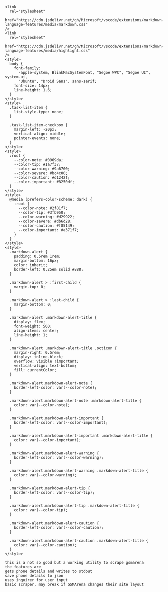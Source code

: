 <!doctype html>
<html>
  <head>
    <meta charset="UTF-8" />
    <title></title>
    <style>
      .vscode-dark img[src$="\#gh-light-mode-only"],
      .vscode-light img[src$="\#gh-dark-mode-only"],
      .vscode-high-contrast:not(.vscode-high-contrast-light)
        img[src$="\#gh-light-mode-only"],
      .vscode-high-contrast-light img[src$="\#gh-dark-mode-only"] {
        display: none;
      }
    </style>

    <link
      rel="stylesheet"
      href="https://cdn.jsdelivr.net/gh/Microsoft/vscode/extensions/markdown-language-features/media/markdown.css"
    />
    <link
      rel="stylesheet"
      href="https://cdn.jsdelivr.net/gh/Microsoft/vscode/extensions/markdown-language-features/media/highlight.css"
    />
    <style>
      body {
        font-family:
          -apple-system, BlinkMacSystemFont, "Segoe WPC", "Segoe UI", system-ui,
          "Ubuntu", "Droid Sans", sans-serif;
        font-size: 14px;
        line-height: 1.6;
      }
    </style>
    <style>
      .task-list-item {
        list-style-type: none;
      }

      .task-list-item-checkbox {
        margin-left: -20px;
        vertical-align: middle;
        pointer-events: none;
      }
    </style>
    <style>
      :root {
        --color-note: #0969da;
        --color-tip: #1a7f37;
        --color-warning: #9a6700;
        --color-severe: #bc4c00;
        --color-caution: #d1242f;
        --color-important: #8250df;
      }
    </style>
    <style>
      @media (prefers-color-scheme: dark) {
        :root {
          --color-note: #2f81f7;
          --color-tip: #3fb950;
          --color-warning: #d29922;
          --color-severe: #db6d28;
          --color-caution: #f85149;
          --color-important: #a371f7;
        }
      }
    </style>
    <style>
      .markdown-alert {
        padding: 0.5rem 1rem;
        margin-bottom: 16px;
        color: inherit;
        border-left: 0.25em solid #888;
      }

      .markdown-alert > :first-child {
        margin-top: 0;
      }

      .markdown-alert > :last-child {
        margin-bottom: 0;
      }

      .markdown-alert .markdown-alert-title {
        display: flex;
        font-weight: 500;
        align-items: center;
        line-height: 1;
      }

      .markdown-alert .markdown-alert-title .octicon {
        margin-right: 0.5rem;
        display: inline-block;
        overflow: visible !important;
        vertical-align: text-bottom;
        fill: currentColor;
      }

      .markdown-alert.markdown-alert-note {
        border-left-color: var(--color-note);
      }

      .markdown-alert.markdown-alert-note .markdown-alert-title {
        color: var(--color-note);
      }

      .markdown-alert.markdown-alert-important {
        border-left-color: var(--color-important);
      }

      .markdown-alert.markdown-alert-important .markdown-alert-title {
        color: var(--color-important);
      }

      .markdown-alert.markdown-alert-warning {
        border-left-color: var(--color-warning);
      }

      .markdown-alert.markdown-alert-warning .markdown-alert-title {
        color: var(--color-warning);
      }

      .markdown-alert.markdown-alert-tip {
        border-left-color: var(--color-tip);
      }

      .markdown-alert.markdown-alert-tip .markdown-alert-title {
        color: var(--color-tip);
      }

      .markdown-alert.markdown-alert-caution {
        border-left-color: var(--color-caution);
      }

      .markdown-alert.markdown-alert-caution .markdown-alert-title {
        color: var(--color-caution);
      }
    </style>

  </head>
  <body class="vscode-body vscode-light">
    <pre><code>this is a not so good but a working utility to scrape gsmarena
the features are
gets phone details and writes to stdout
save phone details to json
uses inquirer for user input
basic scraper, may break if GSMArena changes their site layout
</code></pre>
  </body>
</html>
